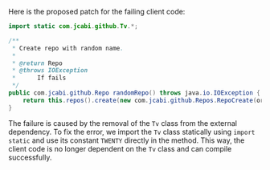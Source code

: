 Here is the proposed patch for the failing client code:

```java
import static com.jcabi.github.Tv.*;

/**
 * Create repo with random name.
 *
 * @return Repo
 * @throws IOException
 * 		If fails
 */
public com.jcabi.github.Repo randomRepo() throws java.io.IOException {
    return this.repos().create(new com.jcabi.github.Repos.RepoCreate(org.apache.commons.lang3.RandomStringUtils.randomAlphanumeric(TWENTY), true));
}
```

The failure is caused by the removal of the `Tv` class from the external dependency. To fix the error, we import the `Tv` class statically using `import static` and use its constant `TWENTY` directly in the method. This way, the client code is no longer dependent on the `Tv` class and can compile successfully.